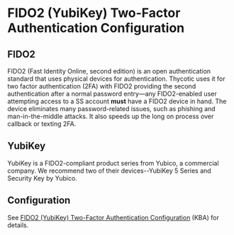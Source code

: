 [title]: # (FIDO2/YubiKey Two-Factor Authentication Configuration)
[tags]: # (Authentication, Credentials, 2FA)
[priority]: #

# FIDO2 (YubiKey) Two-Factor Authentication Configuration

## FIDO2

FIDO2 (Fast Identity Online, second edition) is an open authentication standard that uses physical devices for authentication. Thycotic uses it for two factor authentication (2FA) with FIDO2 providing the second authentication after a normal password entry—any FIDO2-enabled user attempting access to a SS account **must** have a FIDO2 device in hand. The device eliminates many password-related issues, such as phishing and man-in-the-middle attacks. It also speeds up the long on process over callback or texting 2FA.

## YubiKey

YubiKey is a FIDO2-compliant product series from Yubico, a commercial company. We recommend two of their devices--YubiKey 5 Series and Security Key by Yubico.

## Configuration

  See [FIDO2 (YubiKey) Two-Factor Authentication Configuration](https://thycotic.force.com/support/s/article/SS-CFG-EXT-Yubikey) (KBA) for details.
